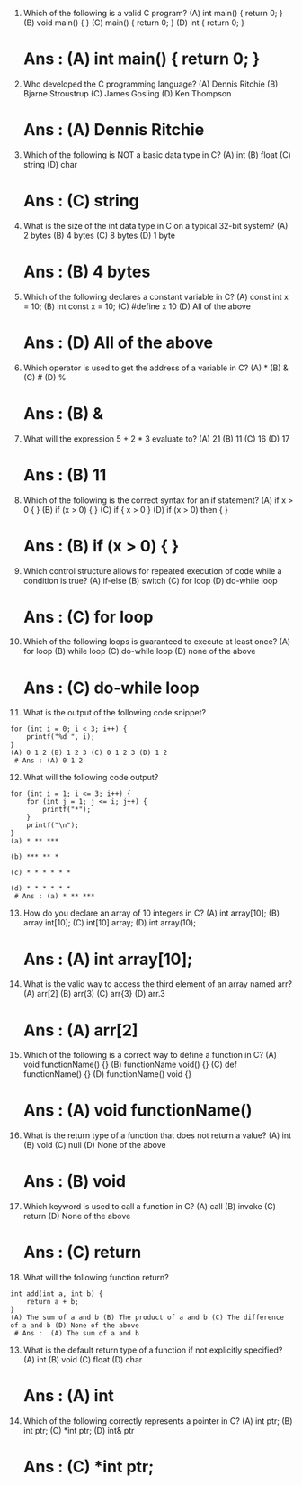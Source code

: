 
1.  Which of the following is a valid C program?
    (A) int main() { return 0; } (B) void main() { } (C) main() { return 0; } (D) int { return 0; }
    # Ans : (A) int main() { return 0; }

2.  Who developed the C programming language?
    (A) Dennis Ritchie (B) Bjarne Stroustrup (C) James Gosling (D) Ken Thompson
     # Ans : (A) Dennis Ritchie

3.  Which of the following is NOT a basic data type in C?
    (A) int (B) float (C) string (D) char
     # Ans : (C) string

4.  What is the size of the int data type in C on a typical 32-bit system?
    (A) 2 bytes (B) 4 bytes (C) 8 bytes (D) 1 byte
     # Ans : (B) 4 bytes

5.  Which of the following declares a constant variable in C?
    (A) const int x = 10; (B) int const x = 10; (C) #define x 10 (D) All of the above
     # Ans : (D) All of the above

6.  Which operator is used to get the address of a variable in C?
    (A) * (B) & (C) # (D) %
     # Ans : (B) &

7. What will the expression 5 + 2 * 3 evaluate to?
    (A) 21 (B) 11 (C) 16 (D) 17
     # Ans : (B) 11

8.  Which of the following is the correct syntax for an if statement?
    (A) if x > 0 { } (B) if (x > 0) { } (C) if { x > 0 } (D) if (x > 0) then { }
     # Ans : (B) if (x > 0) { }

9.   Which control structure allows for repeated execution of code while a condition is true?
    (A) if-else (B) switch (C) for loop (D) do-while loop
     # Ans : (C) for loop

10.  Which of the following loops is guaranteed to execute at least once?
    (A) for loop (B) while loop (C) do-while loop (D) none of the above
     # Ans : (C) do-while loop

11.  What is the output of the following code snippet?

    for (int i = 0; i < 3; i++) {
        printf("%d ", i);
    }
    (A) 0 1 2 (B) 1 2 3 (C) 0 1 2 3 (D) 1 2
     # Ans : (A) 0 1 2

12.  What will the following code output?

    for (int i = 1; i <= 3; i++) {
        for (int j = 1; j <= i; j++) {
            printf("*");
        }
        printf("\n");
    }
    (a) * ** ***

    (b) *** ** *

    (c) * * * * * *

    (d) * * * * * *
     # Ans : (a) * ** ***

13. How do you declare an array of 10 integers in C?
    (A) int array[10]; (B) array int[10]; (C) int[10] array; (D) int array(10);
     # Ans :  (A) int array[10];

14.  What is the valid way to access the third element of an array named arr?
    (A) arr[2] (B) arr(3) (C) arr{3} (D) arr.3
     # Ans : (A) arr[2]

15.  Which of the following is a correct way to define a function in C?
    (A) void functionName() {} (B) functionName void() {} (C) def functionName() {} (D) functionName() void {}
     # Ans : (A) void functionName()

16.  What is the return type of a function that does not return a value?
    (A) int (B) void (C) null (D) None of the above
     # Ans : (B) void

17.  Which keyword is used to call a function in C?
    (A) call (B) invoke (C) return (D) None of the above
     # Ans : (C) return

18.  What will the following function return?

    int add(int a, int b) {
        return a + b;
    }
    (A) The sum of a and b (B) The product of a and b (C) The difference of a and b (D) None of the above
     # Ans :  (A) The sum of a and b

13.  What is the default return type of a function if not explicitly specified?
    (A) int (B) void (C) float (D) char
     # Ans : (A) int

14.  Which of the following correctly represents a pointer in C?
    (A) int ptr; (B) int ptr; (C) *int ptr; (D) int& ptr
     # Ans : (C) *int ptr;